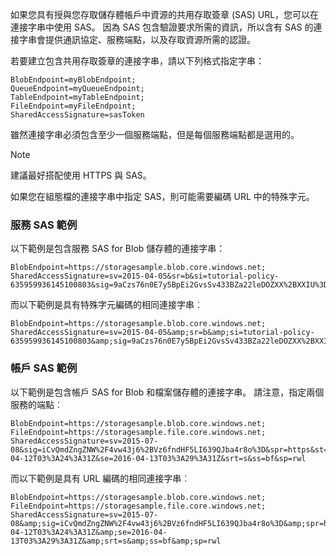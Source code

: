 如果您具有授與您存取儲存體帳戶中資源的共用存取簽章 (SAS) URL，您可以在連接字串中使用 SAS。 因為 SAS 包含驗證要求所需的資訊，所以含有 SAS 的連接字串會提供通訊協定、服務端點，以及存取資源所需的認證。

若要建立包含共用存取簽章的連接字串，請以下列格式指定字串：

```
BlobEndpoint=myBlobEndpoint;
QueueEndpoint=myQueueEndpoint;
TableEndpoint=myTableEndpoint;
FileEndpoint=myFileEndpoint;
SharedAccessSignature=sasToken
```

雖然連接字串必須包含至少一個服務端點，但是每個服務端點都是選用的。

> [!NOTE]
> 建議最好搭配使用 HTTPS 與 SAS。
>
> 如果您在組態檔的連接字串中指定 SAS，則可能需要編碼 URL 中的特殊字元。
>
>

### <a name="service-sas-example"></a>服務 SAS 範例
以下範例是包含服務 SAS for Blob 儲存體的連接字串：

```
BlobEndpoint=https://storagesample.blob.core.windows.net;
SharedAccessSignature=sv=2015-04-05&sr=b&si=tutorial-policy-635959936145100803&sig=9aCzs76n0E7y5BpEi2GvsSv433BZa22leDOZXX%2BXXIU%3D
```

而以下範例是具有特殊字元編碼的相同連接字串︰

```
BlobEndpoint=https://storagesample.blob.core.windows.net;
SharedAccessSignature=sv=2015-04-05&amp;sr=b&amp;si=tutorial-policy-635959936145100803&amp;sig=9aCzs76n0E7y5BpEi2GvsSv433BZa22leDOZXX%2BXXIU%3D
```

### <a name="account-sas-example"></a>帳戶 SAS 範例
以下範例是包含帳戶 SAS for Blob 和檔案儲存體的連接字串。 請注意，指定兩個服務的端點︰

```
BlobEndpoint=https://storagesample.blob.core.windows.net;
FileEndpoint=https://storagesample.file.core.windows.net;
SharedAccessSignature=sv=2015-07-08&sig=iCvQmdZngZNW%2F4vw43j6%2BVz6fndHF5LI639QJba4r8o%3D&spr=https&st=2016-04-12T03%3A24%3A31Z&se=2016-04-13T03%3A29%3A31Z&srt=s&ss=bf&sp=rwl
```

而以下範例是具有 URL 編碼的相同連接字串︰

```
BlobEndpoint=https://storagesample.blob.core.windows.net;
FileEndpoint=https://storagesample.file.core.windows.net;
SharedAccessSignature=sv=2015-07-08&amp;sig=iCvQmdZngZNW%2F4vw43j6%2BVz6fndHF5LI639QJba4r8o%3D&amp;spr=https&amp;st=2016-04-12T03%3A24%3A31Z&amp;se=2016-04-13T03%3A29%3A31Z&amp;srt=s&amp;ss=bf&amp;sp=rwl
```

